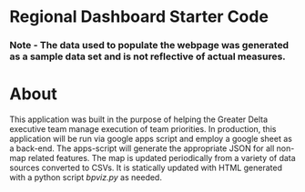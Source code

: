 # Regional Dashboard Starter Code
### Note - The data used to populate the webpage was generated as a sample data set and is not reflective of actual measures.

# About
This application was built in the purpose of helping the Greater Delta executive team manage execution of team priorities.
In production, this application will be run via google apps script and employ a google sheet as a back-end. The apps-script will generate the appropriate JSON for all non-map related features. 
The map is updated periodically from a variety of data sources converted to CSVs. It is statically updated with HTML generated with a python script _bpviz.py_ as needed.
